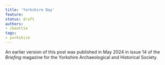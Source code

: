 ```yaml
---
title: 'Yorkshire Day'
feature: 
status: draft 
authors:
- cbeattie
tags: 
- yorkshire
---
```


An earlier version of this post was published in May 2024 in issue 14 of the *Briefing* magazine for the Yorkshire Archaeological and Historical Society.



